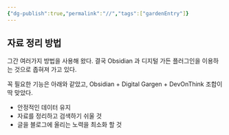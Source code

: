 ```yaml
---
{"dg-publish":true,"permalink":"//","tags":["gardenEntry"]}
---
```



## 자료 정리 방법

그간 여러가지 방법을 사용해 왔다. 
결국 Obsidian 과 디지털 가든 플러그인을 이용하는 것으로 좁혀져 가고 있다. 


꼭 필요한 기능은 아래와 같았고, Obsidian + Digital Gargen + DevOnThink 조합이 딱 맞았다. 

- 안정적인 데이터 유지 
- 자료를 정리하고 검색하기 쉬울 것
- 글을 블로그에 올리는 노력을 최소화 할 것 



